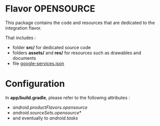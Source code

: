# Flavor OPENSOURCE
This package contains the code and resources that are dedicated to the integration flavor.

That includes :
- folder **src/** for dedicated source code
- folders **assets/** and **res/** for resources such as drawables and documents
- file [google-services.json](https://developers.google.com/android/guides/google-services-plugin)

# Configuration
In **app/build.gradle**, please refer to the following attributes :
  - *android.productFlavors.opensource*
  - *android.sourceSets.opensource**
  - and eventually to *android.tasks*